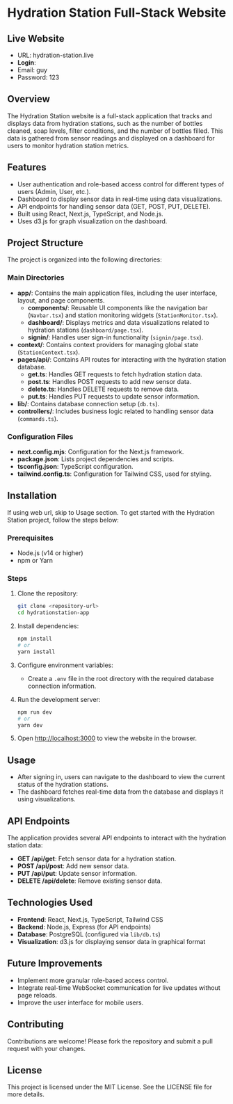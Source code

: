 # Hydration Station Full-Stack Website

## Live Website 
- URL: hydration-station.live
- **Login**: 
- Email: guy
- Password: 123

## Overview
The Hydration Station website is a full-stack application that tracks and displays data from hydration stations, such as the number of bottles cleaned, soap levels, filter conditions, and the number of bottles filled. This data is gathered from sensor readings and displayed on a dashboard for users to monitor hydration station metrics.

## Features
- User authentication and role-based access control for different types of users (Admin, User, etc.).
- Dashboard to display sensor data in real-time using data visualizations.
- API endpoints for handling sensor data (GET, POST, PUT, DELETE).
- Built using React, Next.js, TypeScript, and Node.js.
- Uses d3.js for graph visualization on the dashboard.

## Project Structure
The project is organized into the following directories:

### Main Directories
- **app/**: Contains the main application files, including the user interface, layout, and page components.
  - **components/**: Reusable UI components like the navigation bar (`Navbar.tsx`) and station monitoring widgets (`StationMonitor.tsx`).
  - **dashboard/**: Displays metrics and data visualizations related to hydration stations (`dashboard/page.tsx`).
  - **signin/**: Handles user sign-in functionality (`signin/page.tsx`).
- **context/**: Contains context providers for managing global state (`StationContext.tsx`).
- **pages/api/**: Contains API routes for interacting with the hydration station database.
  - **get.ts**: Handles GET requests to fetch hydration station data.
  - **post.ts**: Handles POST requests to add new sensor data.
  - **delete.ts**: Handles DELETE requests to remove data.
  - **put.ts**: Handles PUT requests to update sensor information.
- **lib/**: Contains database connection setup (`db.ts`).
- **controllers/**: Includes business logic related to handling sensor data (`commands.ts`).

### Configuration Files
- **next.config.mjs**: Configuration for the Next.js framework.
- **package.json**: Lists project dependencies and scripts.
- **tsconfig.json**: TypeScript configuration.
- **tailwind.config.ts**: Configuration for Tailwind CSS, used for styling.

## Installation 
If using web url, skip to Usage section.
To get started with the Hydration Station project, follow the steps below:

### Prerequisites
- Node.js (v14 or higher)
- npm or Yarn

### Steps
1. Clone the repository:
   ```sh
   git clone <repository-url>
   cd hydrationstation-app
   ```
2. Install dependencies:
   ```sh
   npm install
   # or
   yarn install
   ```
3. Configure environment variables:
   - Create a `.env` file in the root directory with the required database connection information.

4. Run the development server:
   ```sh
   npm run dev
   # or
   yarn dev
   ```
5. Open [http://localhost:3000](http://localhost:3000) to view the website in the browser.

## Usage
- After signing in, users can navigate to the dashboard to view the current status of the hydration stations.
- The dashboard fetches real-time data from the database and displays it using visualizations.

## API Endpoints
The application provides several API endpoints to interact with the hydration station data:
- **GET /api/get**: Fetch sensor data for a hydration station.
- **POST /api/post**: Add new sensor data.
- **PUT /api/put**: Update sensor information.
- **DELETE /api/delete**: Remove existing sensor data.

## Technologies Used
- **Frontend**: React, Next.js, TypeScript, Tailwind CSS
- **Backend**: Node.js, Express (for API endpoints)
- **Database**: PostgreSQL (configured via `lib/db.ts`)
- **Visualization**: d3.js for displaying sensor data in graphical format

## Future Improvements
- Implement more granular role-based access control.
- Integrate real-time WebSocket communication for live updates without page reloads.
- Improve the user interface for mobile users.

## Contributing
Contributions are welcome! Please fork the repository and submit a pull request with your changes.

## License
This project is licensed under the MIT License. See the LICENSE file for more details.

